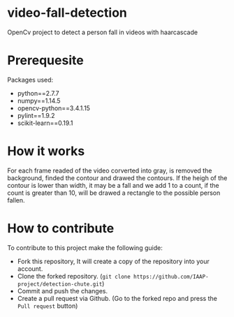 # video-fall-detection
OpenCv project to detect a person fall in videos with haarcascade

# Prerequesite
Packages used:
- python==2.7.7
- numpy==1.14.5
- opencv-python==3.4.1.15
- pylint==1.9.2
- scikit-learn==0.19.1

# How it works
For each frame readed of the video corverted into gray, is removed the background, finded the contour and drawed the contours.
If the heigh of the contour is lower than width, it may be a fall and we add 1 to a count, if the count is greater than 10, will be drawed a rectangle to the possible person fallen.

# How to contribute
To contribute to this project make the following guide:
- Fork this repository, It will create a copy of the repository into  your account.
- Clone the forked repository. (`git clone https://github.com/IAAP-project/detection-chute.git`)
- Commit and push the changes.
- Create a pull request via Github. (Go to the forked repo and press the `Pull request` button)
